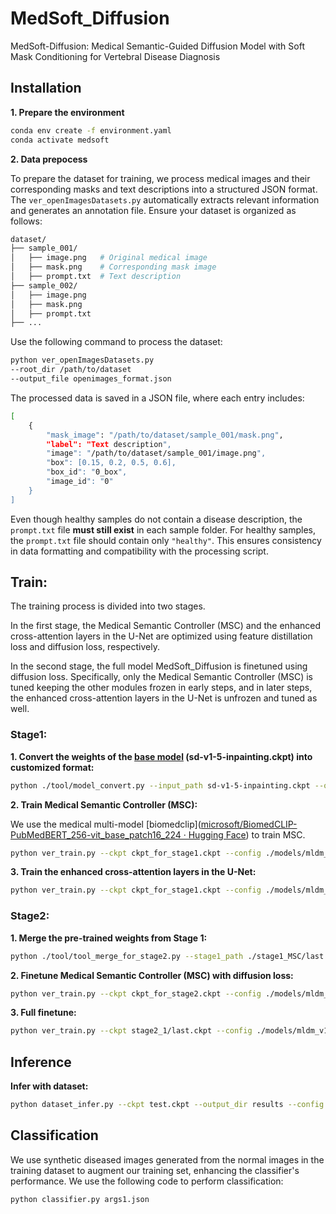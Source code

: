 # MedSoft_Diffusion
MedSoft-Diffusion: Medical Semantic-Guided Diffusion Model with Soft Mask Conditioning for Vertebral Disease Diagnosis

## Installation

**1. Prepare the environment**

```sh
conda env create -f environment.yaml
conda activate medsoft
```

**2. Data prepocess**

To prepare the dataset for training, we process medical images and their corresponding masks and text descriptions into a structured JSON format. The `ver_openImagesDatasets.py` automatically extracts relevant information and generates an annotation file. Ensure your dataset is organized as follows:

```sh
dataset/
├── sample_001/
│   ├── image.png   # Original medical image
│   ├── mask.png    # Corresponding mask image
│   ├── prompt.txt  # Text description
├── sample_002/
│   ├── image.png
│   ├── mask.png
│   ├── prompt.txt
├── ...
```

Use the following command to process the dataset:

```sh
python ver_openImagesDatasets.py 
--root_dir /path/to/dataset 
--output_file openimages_format.json
```

The processed data is saved in a JSON file, where each entry includes:

```sh
[
    {
        "mask_image": "/path/to/dataset/sample_001/mask.png",
        "label": "Text description",
        "image": "/path/to/dataset/sample_001/image.png",
        "box": [0.15, 0.2, 0.5, 0.6],
        "box_id": "0_box",
        "image_id": "0"
    }
]
```

Even though healthy samples do not contain a disease description, the `prompt.txt` file **must still exist** in each sample folder. For healthy samples, the `prompt.txt` file should contain only `"healthy"`. This ensures consistency in data formatting and compatibility with the processing script.

## Train:

The training process is divided into two stages. 

In the first stage, the Medical Semantic Controller (MSC) and the enhanced cross-attention layers in the U-Net are optimized using feature distillation loss and diffusion loss, respectively. 

In the second stage, the full model MedSoft_Diffusion is finetuned using diffusion loss. Specifically, only the Medical Semantic Controller (MSC) is tuned keeping the other modules frozen in early steps, and in later steps, the enhanced cross-attention layers in the U-Net is unfrozen and tuned as well.

### Stage1:

**1. Convert the weights of the [base model](https://huggingface.co/runwayml/stable-diffusion-inpainting/tree/main) (sd-v1-5-inpainting.ckpt) into customized format:**

```sh
python ./tool/model_convert.py --input_path sd-v1-5-inpainting.ckpt --output_path ckpt_for_stage1.ckpt --config ./models/mldm_v15.yaml
```

**2. Train Medical Semantic Controller (MSC):**

We use the medical multi-model [biomedclip]([microsoft/BiomedCLIP-PubMedBERT_256-vit_base_patch16_224 · Hugging Face](https://huggingface.co/microsoft/BiomedCLIP-PubMedBERT_256-vit_base_patch16_224)) to train MSC. 

```sh
python ver_train.py --ckpt ckpt_for_stage1.ckpt --config ./models/mldm_v15_stage1.yaml --save_path ./stage1_MSC
```

**3. Train the enhanced cross-attention layers in the U-Net:**

```sh
python ver_train.py --ckpt ckpt_for_stage1.ckpt --config ./models/mldm_v15_unet_only.yaml --save_path ./stage1_Unet
```

### Stage2:

**1. Merge the pre-trained weights from Stage 1:**

```sh
python ./tool/tool_merge_for_stage2.py --stage1_path ./stage1_MSC/last.ckpt --input_path ./stage1_Unet/last.ckpt --output_path ckpt_for_stage2.ckpt --config ./models/mldm_v15.yaml
```

**2. Finetune Medical Semantic Controller (MSC) with diffusion loss:**

```sh
python ver_train.py --ckpt ckpt_for_stage2.ckpt --config ./models/mldm_v15_stage2_1.yaml --save_path ./stage2_1
```

**3. Full finetune:**

```sh
python ver_train.py --ckpt stage2_1/last.ckpt --config ./models/mldm_v15_stage2_1.yaml --save_path ./stage2_2
```

## Inference

**Infer with dataset:**

```sh
python dataset_infer.py --ckpt test.ckpt --output_dir results --config ./models/mldm_v15.yaml
```

## Classification

We use synthetic diseased images generated from the normal images in the training dataset to augment our training set, enhancing the classifier's performance. We use the following code to perform classification:

```sh
python classifier.py args1.json
```
